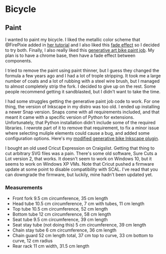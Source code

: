 Bicycle
=======

Paint
-----

I wanted to paint my bicycle. I liked the metallic color scheme that @FirePixie
added in [her
tutorial](https://learn.adafruit.com/playa-festival-bike/painting-decoration)
and I also liked this [fade
effect](https://www.youtube.com/watch?v=QchnDNSpi10) so I decided to try both.
Finally, I also really liked this [generative art bike paint
job](https://www.instructables.com/Turing-Pattern-Bike-Paint-Job/). My plan is
to have a chrome base, then have a fade effect between components.

I tried to remove the paint using paint thinner, but I guess they changed the
formula a few years ago and I had a lot of trople stripping. It took me a large
number of coats and a lot of rubbing with a steel wire brush, but I managed to
almost completely strip the fork. I decided to give up on the rest. Some people
recommend getting it sandblasted, but I didn't want to take the time.

I had some struggles getting the generative paint job code to work. For one
thing, the version of Inkscape in my distro was too old. I ended up installing
a newer Snap version. Snaps come with all requirements included, and that meant
it came with a specific version of Python for extensions. Unfortunately, that
Python installation didn't include some of the required libraries. I rewrote
part of it to remove that requirement, to fix a minor issue where selecting
muliple elements could cause a bug, and added some configuration options.
Here's my [modified generative bike Inkscape
plugin](https://gist.github.com/bskari/faf7cc90ca6979d12d857bb6107675c2).

I bought an old used Cricut Expression on Craigslist. Getting that thing to cut
arbitrary SVG files was a pain. There's some old software, Sure Cuts a Lot
version 2, that works. It doesn't seem to work on Windows 10, but it seems to
work on Windows XP VMs. Note that Cricut pushed a firmware update at some point
to disable compatibility with SCAL. I've read that you can downgrade the
firmware, but luckily, mine hadn't been updated yet.

### Measurements

- Front fork
  9.5 cm circumference, 35 cm length
- Head tube
  10.5 cm circumference, 7 cm with tubes, 11 cm length
- Top tube
  10.5 cm circumference, 52 cm length
- Bottom tube
  12 cm circumference, 58 cm length
- Seat tube
  9.5 cm circumference, 39 cm length
- Seat stay tube (not doing this)
  5 cm circumference, 39 cm length
- Chain stay tube
  6 cm circumference, 36 cm length
- Chain guard
  52 cm length total, 37 cm top to curve, 33 cm bottom to curve, 12 cm radius
- Rear rack
  11 cm width, 31.5 cm length
